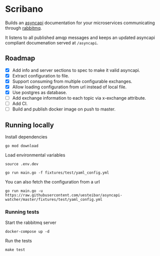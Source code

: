 # Scribano

Builds an [asyncapi](https://www.asyncapi.com/) documentation for your microservices
communicating through [rabbitmq](https://www.rabbitmq.com/).

It listens to all published amqp messages and keeps an updated asyncapi
compliant documenation served at `/asyncapi`.

## Roadmap

- [x] Add info and server sections to spec to make it valid asyncapi.
- [x] Extract configuration to file.
- [x] Support consuming from multiple configurable exchanges.
- [x] Allow loading configuration from url instead of local file.
- [x] Use postgres as database.
- [ ] Add exchange information to each topic via x-exchange attribute.
- [ ] Add CI.
- [ ] Build and publish docker image on push to master.

## Running locally

Install dependencies
```
go mod download
```

Load environmental variables
```
source .env.dev
```

```
go run main.go -f fixtures/test/yaml_config.yml
```

You can also fetch the configuration from a url
```
go run main.go -u https://raw.githubusercontent.com/uesteibar/asyncapi-watcher/master/fixtures/test/yaml_config.yml
```

### Running tests

Start the rabbitmq server

```
docker-compose up -d
```

Run the tests

```
make test
```
